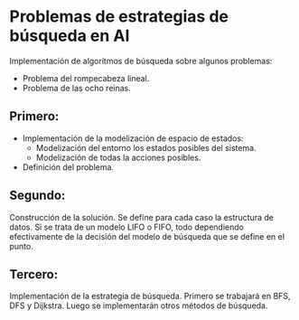 # Problemas de estrategias de búsqueda en AI
Implementación de algorítmos de búsqueda sobre algunos problemas:
- Problema del rompecabeza lineal.
- Problema de las ocho reinas.

## Primero:
- Implementación de la modelización de espacio de estados:
    - Modelización del entorno los estados posibles del sistema.
    - Modelización de todas la acciones posibles.
- Definición del problema.

## Segundo:
Construcción de la solución. Se define para cada caso la estructura de datos. Si se trata de un modelo LIFO o FIFO, todo dependiendo efectivamente de la decisión del modelo de búsqueda que se define en el punto.

## Tercero:
Implementación de la estrategia de búsqueda. Primero se trabajará en BFS, DFS y Dijkstra. Luego se implementarán otros métodos de búsqueda.


